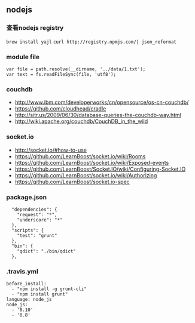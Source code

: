 ## nodejs

### 查看nodejs registry
`brew install yajl`
`curl http://registry.npmjs.com/| json_reformat`

### module file

```
var file = path.resolve(__dirname, '../data/1.txt');
var text = fs.readFileSync(file, 'utf8');
```

### couchdb

* http://www.ibm.com/developerworks/cn/opensource/os-cn-couchdb/
* https://github.com/cloudhead/cradle
* http://sitr.us/2009/06/30/database-queries-the-couchdb-way.html
* http://wiki.apache.org/couchdb/CouchDB_in_the_wild

### socket.io

* http://socket.io/#how-to-use
* https://github.com/LearnBoost/socket.io/wiki/Rooms
* https://github.com/LearnBoost/socket.io/wiki/Exposed-events
* https://github.com/LearnBoost/Socket.IO/wiki/Configuring-Socket.IO
* https://github.com/LearnBoost/socket.io/wiki/Authorizing
* https://github.com/LearnBoost/socket.io-spec


### package.json

```
  "dependencies": {
    "request": "*",
    "underscore": "*"
  },
  "scripts": {
    "test": "grunt"
  },
  "bin": {
    "qdict": "./bin/qdict"
  },
```

### .travis.yml

```
before_install:
  - "npm install -g grunt-cli"
  - "npm install grunt"
language: node_js
node_js:
  - '0.10'
  - '0.8'
```
